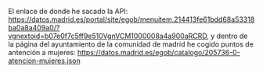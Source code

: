 El enlace de donde he sacado la API: https://datos.madrid.es/portal/site/egob/menuitem.214413fe61bdd68a53318ba0a8a409a0/?vgnextoid=b07e0f7c5ff9e510VgnVCM1000008a4a900aRCRD, 
y dentro de la página del ayuntamiento de la comunidad de madrid he cogido puntos de antención a mujeres: https://datos.madrid.es/egob/catalogo/205736-0-atencion-mujeres.json
